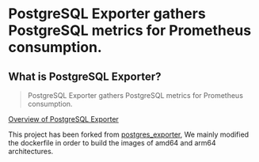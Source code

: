 # PostgreSQL Exporter gathers PostgreSQL metrics for Prometheus consumption.

## What is PostgreSQL Exporter?

> PostgreSQL Exporter gathers PostgreSQL metrics for Prometheus consumption.

[Overview of PostgreSQL Exporter](https://github.com/drycc-addons/containers/postgres-exporter)

This project has been forked from [postgres_exporter](https://github.com/wrouesnel/postgres_exporter),  We mainly modified the dockerfile in order to build the images of amd64 and arm64 architectures. 
